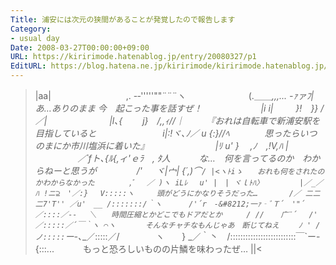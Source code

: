 ```yaml
---
Title: 浦安には次元の狭間があることが発覚したので報告します
Category:
- usual day
Date: 2008-03-27T00:00:00+09:00
URL: https://kiririmode.hatenablog.jp/entry/20080327/p1
EditURL: https://blog.hatena.ne.jp/kiririmode/kiririmode.hatenablog.jp/atom/entry/8454420450078215247
---
```



>|aa|
　　　　　　　　 ,. -‐'''''""¨¨¨ヽ
　　　　 　 　 (.＿＿_,,,... -ｧァﾌ|　　　　あ…ありのまま 今　起こった事を話すぜ！
　 　 　 　 　 |i i|　 　 }!　}} /／|
　　　　 　 　 |l､{　 　j}　/,,ｨ//｜　　　『おれは自転車で新浦安駅を目指していると
　　　　　　　 i|:!ヾ､_ﾉ／ u {:}//ﾍ　　　　思ったらいつのまにか市川塩浜に着いた』
　　　　　　　 |ﾘ u' }　 ,ﾉ　_,!V,ﾊ |
　　 　 　 ／´fト､_{ﾙ{,ィ'ｅﾗ　, ﾀ人　　　  な…　何を言ってるのか　わからねーと思うが
　　　　 /' 　 ヾ|宀| {´,)⌒`/ |<ヽﾄiゝ　　おれも何をされたのかわからなかった
　　　　,ﾞ　 ／ )ヽ iLﾚ 　u' |　| ヾｌﾄﾊ〉
　　 　 |／_／　 ﾊ !ニ⊇　'／:} 　V:::::ヽ　　　頭がどうにかなりそうだった…
　　　 /／ 二二二7'T'' ／u'　__ /:::::::/｀ヽ
　　　/'´r　-&#8212;一ｧ‐ﾞＴ´　'"´ ／::::／-‐ 　＼　　時間圧縮とかどこでもドアだとか
　　 / // 　 广¨´ 　/'　　 ／:::::／´￣｀ヽ ⌒ヽ　　　　そんなチャチなもんじゃあ　断じてねえ
　　ﾉ ' /　 ノ:::::`ー-､___／:::::／/ 　 　 　 ヽ　　}
_／｀丶　/::::::::::::::::::::::::::￣`ー-{:::...　　　 もっと恐ろしいものの片鱗を味わったぜ…
||<
